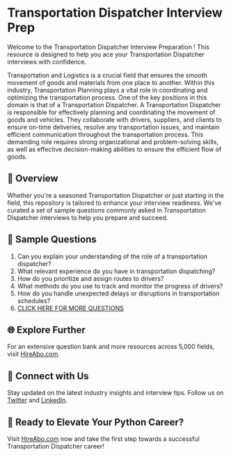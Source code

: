 # Transportation Dispatcher Interview Prep

Welcome to the Transportation Dispatcher Interview Preparation ! This resource is designed to help you ace your Transportation Dispatcher interviews with confidence.

Transportation and Logistics is a crucial field that ensures the smooth movement of goods and materials from one place to another. Within this industry, Transportation Planning plays a vital role in coordinating and optimizing the transportation process. One of the key positions in this domain is that of a Transportation Dispatcher. A Transportation Dispatcher is responsible for effectively planning and coordinating the movement of goods and vehicles. They collaborate with drivers, suppliers, and clients to ensure on-time deliveries, resolve any transportation issues, and maintain efficient communication throughout the transportation process. This demanding role requires strong organizational and problem-solving skills, as well as effective decision-making abilities to ensure the efficient flow of goods.

## 🚀 Overview

Whether you're a seasoned Transportation Dispatcher or just starting in the field, this repository is tailored to enhance your interview readiness. We've curated a set of sample questions commonly asked in Transportation Dispatcher interviews to help you prepare and succeed.

## 📝 Sample Questions

1. Can you explain your understanding of the role of a transportation dispatcher?
2. What relevant experience do you have in transportation dispatching?
3. How do you prioritize and assign routes to drivers?
4. What methods do you use to track and monitor the progress of drivers?
5. How do you handle unexpected delays or disruptions in transportation schedules?
6. [CLICK HERE FOR MORE QUESTIONS](https://hireabo.com/job/23_2_10/Transportation%20Dispatcher)

## 🌐 Explore Further

For an extensive question bank and more resources across 5,000 fields, visit [HireAbo.com](https://www.hireabo.com).

## 📱 Connect with Us

Stay updated on the latest industry insights and interview tips. Follow us on [Twitter](https://twitter.com/hireabo) and [LinkedIn](https://www.linkedin.com/in/hire-abo-3609972a8/).

## 🚀 Ready to Elevate Your Python Career?

Visit [HireAbo.com](https://www.hireabo.com) now and take the first step towards a successful Transportation Dispatcher career!